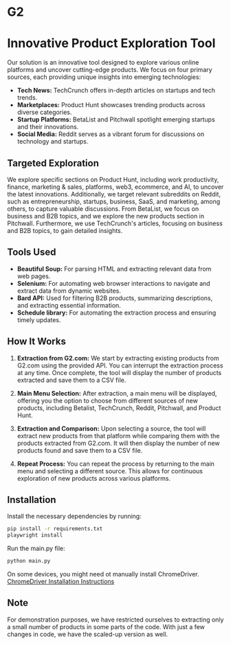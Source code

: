 # G2
# Innovative Product Exploration Tool

Our solution is an innovative tool designed to explore various online platforms and uncover cutting-edge products. We focus on four primary sources, each providing unique insights into emerging technologies:

- **Tech News:** TechCrunch offers in-depth articles on startups and tech trends.
- **Marketplaces:** Product Hunt showcases trending products across diverse categories.
- **Startup Platforms:** BetaList and Pitchwall spotlight emerging startups and their innovations.
- **Social Media:** Reddit serves as a vibrant forum for discussions on technology and startups.

## Targeted Exploration
We explore specific sections on Product Hunt, including work productivity, finance, marketing & sales, platforms, web3, ecommerce, and AI, to uncover the latest innovations. Additionally, we target relevant subreddits on Reddit, such as entrepreneurship, startups, business, SaaS, and marketing, among others, to capture valuable discussions. From BetaList, we focus on business and B2B topics, and we explore the new products section in Pitchwall. Furthermore, we use TechCrunch's articles, focusing on business and B2B topics, to gain detailed insights.

## Tools Used
- **Beautiful Soup:** For parsing HTML and extracting relevant data from web pages.
- **Selenium:** For automating web browser interactions to navigate and extract data from dynamic websites.
- **Bard API:** Used for filtering B2B products, summarizing descriptions, and extracting essential information.
- **Schedule library:** For automating the extraction process and ensuring timely updates.

## How It Works
1. **Extraction from G2.com:** We start by extracting existing products from G2.com using the provided API. You can interrupt the extraction process at any time. Once complete, the tool will display the number of products extracted and save them to a CSV file.

2. **Main Menu Selection:** After extraction, a main menu will be displayed, offering you the option to choose from different sources of new products, including Betalist, TechCrunch, Reddit, Pitchwall, and Product Hunt.

3. **Extraction and Comparison:** Upon selecting a source, the tool will extract new products from that platform while comparing them with the products extracted from G2.com. It will then display the number of new products found and save them to a CSV file.

4. **Repeat Process:** You can repeat the process by returning to the main menu and selecting a different source. This allows for continuous exploration of new products across various platforms.

## Installation
Install the necessary dependencies by running:
```bash
pip install -r requirements.txt
playwright install
```
Run the main.py file:
```bash
python main.py
```
On some devices, you might need ot manually install ChromeDriver.
[ChromeDriver Installation Instructions](https://chromedriver.chromium.org/downloads)


## Note
For demonstration purposes, we have restricted ourselves to extracting only a small number of products in some parts of the code. With just a few changes in code, we have the scaled-up version as well.
